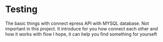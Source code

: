 # Testing


The basic things with connect epress API with MYSQL database. Not important in this project. It introduce for you how connect each other and how it works with flow
I hope, it can help you find something for yourseft
